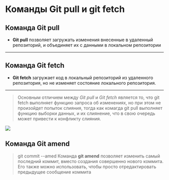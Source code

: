 # Команды Git pull и git fetch
## Команда Git pull
- **Git pull** позволяет загружать изменения внесенные в удаленный репозиторий, и объединяет их с данными в локальном репозитории
---
## Команда Git fetch

- **Git fetch** загружает код в локальный репозиторий из удаленного репозитория, но не изменяет состояние локального репозитория. 
---
>Основным отличием между *Git pull* и *Git fetch* является то, что git fetch выполняет функцию запроса об изменениях, но при этом не произойдет попыток слияния, тогда как комагда git pull выполняет функцию выборки данных, и их слиянение, что в свою очередь может привести к конфликту слияния. 

![](https://d1iv5z3ivlqga1.cloudfront.net/wp-content/uploads/2021/10/29141644/git-fetch-la-gi-1.png)

## Команда Git amend
> git commit --amed
Команда **git amend** позволяет изменить самый последний коммит, вместо создания совершенно нового коммита. Его также можно использовать, чтобы просто отредактировать предыдущее сообщение коммита 
